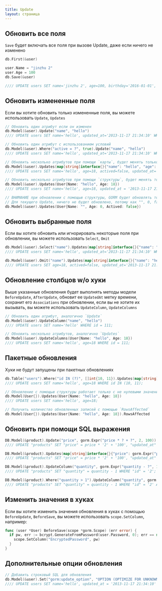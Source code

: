 ```yaml
---
title: Update
layout: страница
---
```


## Обновить все поля

`Save` будет включать все поля при вызове Update, даже если ничего не изменено

```go
db.First(&user)

user.Name = "jinzhu 2"
user.Age = 100
db.Save(&user)

//// UPDATE users SET name='jinzhu 2', age=100, birthday='2016-01-01', updated_at = '2013-11-17 21:34:10' WHERE id=111;
```

## Обновить измененные поля

Если вы хотите обновить только измененные поля, вы можете использовать `Update`, `Updates`

```go
// Обновить один атрибут если он изменен
db.Model(&user).Update("name", "hello")
//// UPDATE users SET name='hello', updated_at='2013-11-17 21:34:10' WHERE id=111;

// Обновить один атрибут с использованием условий
db.Model(&user).Where("active = ?", true).Update("name", "hello")
//// UPDATE users SET name='hello', updated_at='2013-11-17 21:34:10' WHERE id=111 AND active=true;

// Обновить несколько атрибутов при помощи `карты`, будет менять только эти поля
db.Model(&user).Updates(map[string]interface{}{"name": "hello", "age": 18, "actived": false})
//// UPDATE users SET name='hello', age=18, actived=false, updated_at='2013-11-17 21:34:10' WHERE id=111;

// Обновить несколько атрибутов при помощи `структуры`, будет менять только измененные & не пустые поля
db.Model(&user).Updates(User{Name: "hello", Age: 18})
//// UPDATE users SET name='hello', age=18, updated_at = '2013-11-17 21:34:10' WHERE id = 111;

// ВНИМАНИЕ при обновлении с помощью структуры, GORM будет обновлять только не пустые значения
// Для текущего Update, ничего не будет обновлено, потому как "", 0, false пустые значения для их типов
db.Model(&user).Updates(User{Name: "", Age: 0, Actived: false})
```

## Обновить выбранные поля

Если вы хотите обновить или игнорировать некоторые поля при обновлении, вы можете использовать `Select`, `Omit`

```go
db.Model(&user).Select("name").Updates(map[string]interface{}{"name": "hello", "age": 18, "actived": false})
//// UPDATE users SET name='hello', updated_at='2013-11-17 21:34:10' WHERE id=111;

db.Model(&user).Omit("name").Updates(map[string]interface{}{"name": "hello", "age": 18, "actived": false})
//// UPDATE users SET age=18, actived=false, updated_at='2013-11-17 21:34:10' WHERE id=111;
```

## Обновление столбцов w/o хуки

Выше указанные обновления будет выполнять методы модели `BeforeUpdate`, `AfterUpdate`, обновит ее `UpdatedAt` метку времени, сохранит его `Associations` при обновлении, если вы не хотите их вызывать, вы можете использовать `UpdateColumn`, `UpdateColumns`

```go
// Обновить один атрибут, аналогично `Update`
db.Model(&user).UpdateColumn("name", "hello")
//// UPDATE users SET name='hello' WHERE id = 111;

// Обновить несколько атрибутов, аналогично `Updates`
db.Model(&user).UpdateColumns(User{Name: "hello", Age: 18})
//// UPDATE users SET name='hello', age=18 WHERE id = 111;
```

## Пакетные обновления

Хуки не будут запущены при пакетных обновлениях

```go
db.Table("users").Where("id IN (?)", []int{10, 11}).Updates(map[string]interface{}{"name": "hello", "age": 18})
//// UPDATE users SET name='hello', age=18 WHERE id IN (10, 11);

// Обновление с помощью структуры работает только с не нулевыми значениями, используйте map[string]interface{}
db.Model(User{}).Updates(User{Name: "hello", Age: 18})
//// UPDATE users SET name='hello', age=18;

// Получить количество обновленных записей с помощью `RowsAffected`
db.Model(User{}).Updates(User{Name: "hello", Age: 18}).RowsAffected
```

## Обновить при помощи SQL выражения

```go
DB.Model(&product).Update("price", gorm.Expr("price * ? + ?", 2, 100))
//// UPDATE "products" SET "price" = price * '2' + '100', "updated_at" = '2013-11-17 21:34:10' WHERE "id" = '2';

DB.Model(&product).Updates(map[string]interface{}{"price": gorm.Expr("price * ? + ?", 2, 100)})
//// UPDATE "products" SET "price" = price * '2' + '100', "updated_at" = '2013-11-17 21:34:10' WHERE "id" = '2';

DB.Model(&product).UpdateColumn("quantity", gorm.Expr("quantity - ?", 1))
//// UPDATE "products" SET "quantity" = quantity - 1 WHERE "id" = '2';

DB.Model(&product).Where("quantity > 1").UpdateColumn("quantity", gorm.Expr("quantity - ?", 1))
//// UPDATE "products" SET "quantity" = quantity - 1 WHERE "id" = '2' AND quantity > 1;
```

## Изменить значения в хуках

Если вы хотите изменить значения обновления в хуках с помощью `BeforeUpdate`, `BeforeSave`, вы можете использовать `scope.SetColumn`, например:

```go
func (user *User) BeforeSave(scope *gorm.Scope) (err error) {
  if pw, err := bcrypt.GenerateFromPassword(user.Password, 0); err == nil {
    scope.SetColumn("EncryptedPassword", pw)
  }
}
```

## Дополнительные опции обновления

```go
// Добавить строковый SQL для обновления
db.Model(&user).Set("gorm:update_option", "OPTION (OPTIMIZE FOR UNKNOWN)").Update("name", "hello")
//// UPDATE users SET name='hello', updated_at = '2013-11-17 21:34:10' WHERE id=111 OPTION (OPTIMIZE FOR UNKNOWN);
```